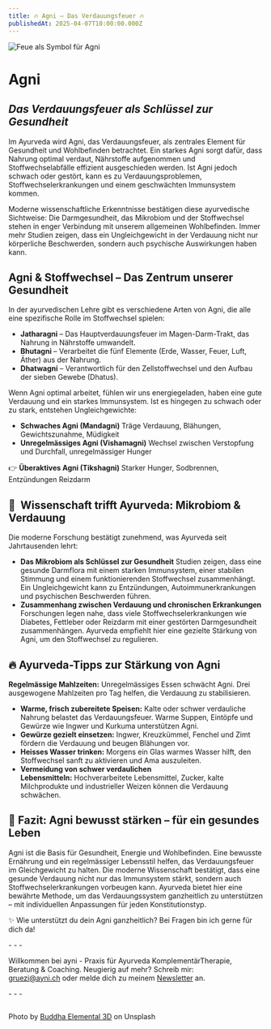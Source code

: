 ```yaml
---
title: 🔥 Agni – Das Verdauungsfeuer 🔥
publishedAt: 2025-04-07T10:00:00.000Z
---
```

![Feue als Symbol für Agni](/images/4_1_agni.webp "Feuer als Symbol für Agni")

# **Agni**

## ***Das Verdauungsfeuer als Schlüssel zur Gesundheit***

[](https://www.ayni.ch/images/2_1_ayurveda_upvaas-kur_flyer.pdf)Im Ayurveda wird Agni, das Verdauungsfeuer, als zentrales Element für Gesundheit und Wohlbefinden betrachtet. Ein starkes Agni sorgt dafür, dass Nahrung optimal verdaut, Nährstoffe aufgenommen und Stoffwechselabfälle effizient ausgeschieden werden. Ist Agni jedoch schwach oder gestört, kann es zu Verdauungsproblemen, Stoffwechselerkrankungen und einem geschwächten Immunsystem kommen.

Moderne wissenschaftliche Erkenntnisse bestätigen diese ayurvedische Sichtweise: Die Darmgesundheit, das Mikrobiom und der Stoffwechsel stehen in enger Verbindung mit unserem allgemeinen Wohlbefinden. Immer mehr Studien zeigen, dass ein Ungleichgewicht in der Verdauung nicht nur körperliche Beschwerden, sondern auch psychische Auswirkungen haben kann.

## **Agni & Stoffwechsel – Das Zentrum unserer Gesundheit**

In der ayurvedischen Lehre gibt es verschiedene Arten von Agni, die alle eine spezifische Rolle im Stoffwechsel spielen:

* **Jatharagni** – Das Hauptverdauungsfeuer im Magen-Darm-Trakt, das Nahrung in Nährstoffe umwandelt.
* **Bhutagni** – Verarbeitet die fünf Elemente (Erde, Wasser, Feuer, Luft, Äther) aus der Nahrung.
* **Dhatwagni** – Verantwortlich für den Zellstoffwechsel und den Aufbau der sieben Gewebe (Dhatus).

Wenn Agni optimal arbeitet, fühlen wir uns energiegeladen, haben eine gute Verdauung und ein starkes Immunsystem. Ist es hingegen zu schwach oder zu stark, entstehen Ungleichgewichte:

* **Schwaches Agni (Mandagni)** Träge Verdauung, Blähungen, Gewichtszunahme, Müdigkeit
* **Unregelmässiges Agni (Vishamagni)** Wechsel zwischen Verstopfung und Durchfall, unregelmässiger Hunger

👉 **Überaktives Agni (Tikshagni)** Starker Hunger, Sodbrennen, Entzündungen Reizdarm

## 🔬  **Wissenschaft trifft Ayurveda: Mikrobiom & Verdauung**

Die moderne Forschung bestätigt zunehmend, was Ayurveda seit Jahrtausenden lehrt:

* **Das Mikrobiom als Schlüssel zur Gesundheit**
  Studien zeigen, dass eine gesunde Darmflora mit einem starken Immunsystem, einer stabilen Stimmung und einem funktionierenden Stoffwechsel zusammenhängt. Ein Ungleichgewicht kann zu Entzündungen, Autoimmunerkrankungen und psychischen Beschwerden führen.
* **Zusammenhang zwischen Verdauung und chronischen Erkrankungen**
  Forschungen legen nahe, dass viele Stoffwechselerkrankungen wie Diabetes, Fettleber oder Reizdarm mit einer gestörten Darmgesundheit zusammenhängen. Ayurveda empfiehlt hier eine gezielte Stärkung von Agni, um den Stoffwechsel zu regulieren.

## 🔥 **Ayurveda-Tipps zur Stärkung von Agni**

**Regelmässige Mahlzeiten:** Unregelmässiges Essen schwächt Agni. Drei ausgewogene Mahlzeiten pro Tag helfen, die Verdauung zu stabilisieren.

* **Warme, frisch zubereitete Speisen:** Kalte oder schwer verdauliche Nahrung belastet das Verdauungsfeuer. Warme Suppen, Eintöpfe und Gewürze wie Ingwer und Kurkuma unterstützen Agni.
* **Gewürze gezielt einsetzen:** Ingwer, Kreuzkümmel, Fenchel und Zimt fördern die Verdauung und beugen Blähungen vor.
* **Heisses Wasser trinken:** Morgens ein Glas warmes Wasser hilft, den Stoffwechsel sanft zu aktivieren und Ama auszuleiten.
* **Vermeidung von schwer verdaulichen Lebensmitteln:** Hochverarbeitete Lebensmittel, Zucker, kalte Milchprodukte und industrieller Weizen können die Verdauung schwächen.

## 📖 **Fazit: Agni bewusst stärken – für ein gesundes Leben**

Agni ist die Basis für Gesundheit, Energie und Wohlbefinden. Eine bewusste Ernährung und ein regelmässiger Lebensstil helfen, das Verdauungsfeuer im Gleichgewicht zu halten. Die moderne Wissenschaft bestätigt, dass eine gesunde Verdauung nicht nur das Immunsystem stärkt, sondern auch Stoffwechselerkrankungen vorbeugen kann. Ayurveda bietet hier eine bewährte Methode, um das Verdauungssystem ganzheitlich zu unterstützen – mit individuellen Anpassungen für jeden Konstitutionstyp.

✨ Wie unterstützt du dein Agni ganzheitlich? Bei Fragen bin ich gerne für dich da!

\- - -

Willkommen bei ayni - Praxis für Ayurveda KomplementärTherapie, Beratung & Coaching. Neugierig auf mehr? Schreib mir: [gruezi@ayni.ch](mailto:gruezi@ayni.ch) oder melde dich zu meinem [Newsletter](<>) an.

\- - -

![]()

Photo by [Buddha Elemental 3D](https://unsplash.com/photos/a-close-up-of-a-fire-pit-in-a-tree-N4b8aSwfxFc) on Unsplash
